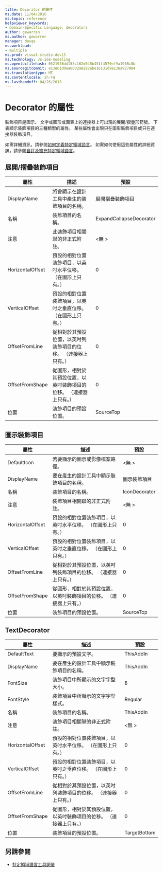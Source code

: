 ```yaml
---
title: Decorator 的屬性
ms.date: 11/04/2016
ms.topic: reference
helpviewer_keywords:
- Domain-Specific Language, decorators
author: gewarren
ms.author: gewarren
manager: douge
ms.workload:
- multiple
ms.prod: visual-studio-dev15
ms.technology: vs-ide-modeling
ms.openlocfilehash: 0521936dd155c162d045b451f4570ef9a1958c8b
ms.sourcegitcommit: e13e61ddea6032a8282abe16131d9e136a927984
ms.translationtype: MT
ms.contentlocale: zh-TW
ms.lasthandoff: 04/26/2018
---
```

# <a name="properties-of-decorators"></a>Decorator 的屬性
裝飾項目是圖示、 文字或圖形或圖表上的連接器上可出現的展開/摺疊形箭號。 下表顯示裝飾項目的三種類型的屬性。 某些屬性會出現只在圖形裝飾項目或只在連接器裝飾項目。

 如需詳細資訊，請參閱[如何定義特定領域語言](../modeling/how-to-define-a-domain-specific-language.md)。 如需如何使用這些屬性的詳細資訊，請參閱[自訂及擴充特定領域語言](../modeling/customizing-and-extending-a-domain-specific-language.md)。

## <a name="expandcollapse-decorator"></a>展開/摺疊裝飾項目

|屬性|描述|預設|
|--------------|-----------------|-------------|
|DisplayName|將會顯示在設計工具中產生的裝飾項目的名稱。|展開摺疊裝飾項目|
|名稱|裝飾項目的名稱。|ExpandCollapseDecorator|
|注意|此裝飾項目相關聯的非正式附註。|\<無 >|
|HorizontalOffset|預設的相對位置裝飾項目，以英吋水平位移。 （在圖形上只有。）|0|
|VerticalOffset|預設的相對位置裝飾項目，以英吋之垂直位移。 （在圖形上只有。）|0|
|OffsetFromLine|從相對於其預設位置，以英吋列裝飾項目的位移。 （連接器上只有。）|0|
|OffsetFromShape|從圖形，相對於其預設位置，以英吋裝飾項目的位移。 （連接器上只有。）|0|
|位置|裝飾項目的預設位置。|SourceTop|

## <a name="icon-decorator"></a>圖示裝飾項目

|屬性|描述|預設|
|--------------|-----------------|-------------|
|DefaultIcon|若要顯示的圖示或影像檔案路徑。|\<無 >|
|DisplayName|要在產生的設計工具中顯示裝飾項目的名稱。|圖示裝飾項目|
|名稱|裝飾項目的名稱。|IconDecorator|
|注意|裝飾項目相關聯的非正式附註。|\<無 >|
|HorizontalOffset|預設的相對位置裝飾項目，以英吋水平位移。 （在圖形上只有。）|0|
|VerticalOffset|預設的相對位置裝飾項目，以英吋之垂直位移。 （在圖形上只有。）|0|
|OffsetFromLine|從相對於其預設位置，以英吋列裝飾項目的位移。 （連接器上只有。）|0|
|OffsetFromShape|從圖形，相對於其預設位置，以英吋裝飾項目的位移。 （連接器上只有。）|0|
|位置|裝飾項目的預設位置。|SourceTop|

## <a name="textdecorator"></a>TextDecorator

|屬性|描述|預設|
|--------------|-----------------|-------------|
|DefaultText|要顯示的預設文字。|ThisAddIn|
|DisplayName|要在產生的設計工具中顯示裝飾項目的名稱。|ThisAddIn|
|FontSize|裝飾項目中所顯示的文字字型大小。|8|
|FontStyle|裝飾項目中所顯示的文字字型樣式。|Regular|
|名稱|裝飾項目的名稱。|ThisAddIn|
|注意|裝飾項目相關聯的非正式附註。|\<無 >|
|HorizontalOffset|預設的相對位置裝飾項目，以英吋水平位移。 （在圖形上只有。）|0|
|VerticalOffset|預設的相對位置裝飾項目，以英吋之垂直位移。 （在圖形上只有。）|0|
|OffsetFromLine|從相對於其預設位置，以英吋列裝飾項目的位移。 （連接器上只有。）|0|
|OffsetFromShape|從圖形，相對於其預設位置，以英吋裝飾項目的位移。 （連接器上只有。）|0|
|位置|裝飾項目的預設位置。|TargetBottom|

## <a name="see-also"></a>另請參閱

- [特定領域語言工具詞彙](http://msdn.microsoft.com/ca5e84cb-a315-465c-be24-76aa3df276aa)